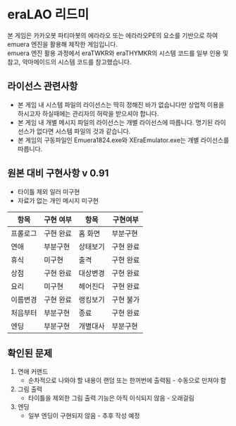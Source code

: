 # eraLAO 리드미

본 게임은 카카오봇 파티마봇의 에라라오 또는 에라라오PE의 요소를 기반으로 하여 emuera 엔진을 활용해 제작한 게임입니다.  
emuera 엔진 활용 과정에서 eraTWKR와 eraTHYMKR의 시스템 코드를 일부 인용 및 참고, 악마메이드의 시스템 코드를 참고했습니다.

## 라이선스 관련사항

* 본 게임 내 시스템 파일의 라이선스는 딱히 정해진 바가 없습니다만 상업적 이용을 하시고자 하실때에는 관리자의 허락을 받으셔야 합니다.
* 본 게임 내 개별 메시지 파일의 라이선스는 개별 라이선스에 따릅니다. 명기된 라이선스가 없다면 시스템 파일의 것과 같습니다.
* 본 게임의 구동파일인 Emuera1824.exe와 XEraEmulator.exe는 개별 라이선스를 따릅니다.

## 원본 대비 구현사항 v 0.91

* 타이틀 제외 일러 미구현
* 자료가 없는 개인 메시지 미구현

| 항목 | 구현 여부 | 항목 | 구현여부 |
| --- | --- | --- | --- |
| 프롤로그 | 구현 완료 | 홈 화면 | 부분구현 |
| 연애 | 부분구현 | 상태보기 | 구현 완료 |
| 휴식 | 미구현 | 출격 | 구현 완료 |
| 상점 | 구현 완료 | 대상변경 | 구현 완료 |
| 요리 | 미구현 | 헤어진다 | 구현 완료 |
| 이름변경 | 구현 완료 | 랭킹보기 | 구현 불가 |
| 처음부터 | 부분구현 | 종료 | 구현 완료 |
| 엔딩 | 부분구현 | 개별대사 | 부분구현 |

## 확인된 문제

1. 연애 커맨드
    * 순차적으로 나와야 할 내용이 랜덤 또는 한꺼번에 출력됨 - 수동으로 만져야 함
2. 그림 출력
    * 타이틀을 제외한 그림 출력 기능은 아직 이식되지 않음 - 오래걸림
3. 엔딩
    * 일부 엔딩이 구현되지 않음 - 추후 작성 예정
